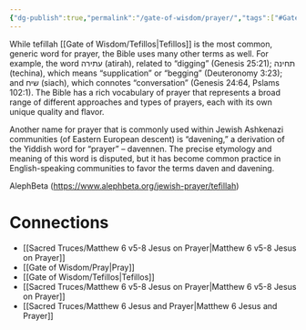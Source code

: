 ```yaml
---
{"dg-publish":true,"permalink":"/gate-of-wisdom/prayer/","tags":["#GateWisdom","#P"]}
---
```



While tefillah [[Gate of Wisdom/Tefillos\|Tefillos]] is the most common, generic word for prayer, the Bible uses many other terms as well. For example, the word עתירה (atirah), related to “digging” (Genesis 25:21); תחינה (techina), which means “supplication” or “begging” (Deuteronomy 3:23); and שיח (siach), which connotes “conversation” (Genesis 24:64, Pslams 102:1). The Bible has a rich vocabulary of prayer that represents a broad range of different approaches and types of prayers, each with its own unique quality and flavor.

Another name for prayer that is commonly used within Jewish Ashkenazi communities (of Eastern European descent) is “davening,” a derivation of the Yiddish word for “prayer” – davennen. The precise etymology and meaning of this word is disputed, but it has become common practice in English-speaking communities to favor the terms daven and davening.

   AlephBeta (https://www.alephbeta.org/jewish-prayer/tefillah)

# Connections
- [[Sacred Truces/Matthew 6 v5-8 Jesus on Prayer\|Matthew 6 v5-8 Jesus on Prayer]]
- [[Gate of Wisdom/Pray\|Pray]]
- [[Gate of Wisdom/Tefillos\|Tefillos]]
- [[Sacred Truces/Matthew 6 v5-8 Jesus on Prayer\|Matthew 6 v5-8 Jesus on Prayer]]
- [[Sacred Truces/Matthew 6 Jesus and Prayer\|Matthew 6 Jesus and Prayer]]
